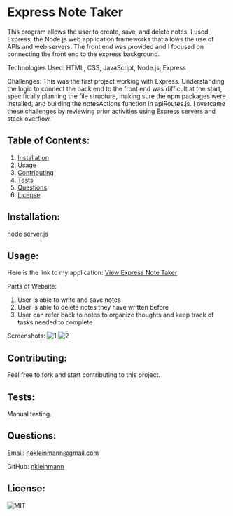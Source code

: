 # Express Note Taker


This program allows the user to create, save, and delete notes. I used Express, the Node.js web application frameworks that allows the use of APIs and web servers. The front end was provided and I focused on connecting the front end to the express background.

Technologies Used: HTML, CSS, JavaScript, Node.js, Express

Challenges: This was the first project working with Express.  Understanding the logic to connect the back end to the front end was difficult at the start, specifically planning the file structure, making sure the npm packages were installed, and building the notesActions function in apiRoutes.js. I overcame these challenges by reviewing prior activities using Express servers and stack overflow.
            
## Table of Contents:
1. [Installation](#installation)
1. [Usage](#usage)
1. [Contributing](#contributing)
1. [Tests](#tests)
1. [Questions](#questions)
1. [License](#license)
            
## Installation:
node server.js
            
## Usage:

Here is the link to my application: [View Express Note Taker](#)

Parts of Website:

1. User is able to write and save notes
2. User is able to delete notes they have written before
3. User can refer back to notes to organize thoughts and keep track of tasks needed to complete

Screenshots:
![1](https://user-images.githubusercontent.com/65608809/92326733-35c6d980-f022-11ea-9547-c5f525681e96.jpg)
![2](https://user-images.githubusercontent.com/65608809/92326738-411a0500-f022-11ea-8024-7c8dfc172fd9.jpg)
            
## Contributing:
Feel free to fork and start contributing to this project.
            
## Tests:
Manual testing.
    
## Questions:
Email: nekleinmann@gmail.com

GitHub: 
[nkleinmann](https://github.com/nkleinmann)


## License:
  ![MIT](https://img.shields.io/badge/license-MIT-blue)
  